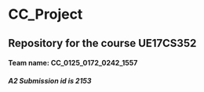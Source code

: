 # CC_Project

## Repository for the course UE17CS352

#### Team name: CC_0125_0172_0242_1557

##### A2 Submission id is 2153
